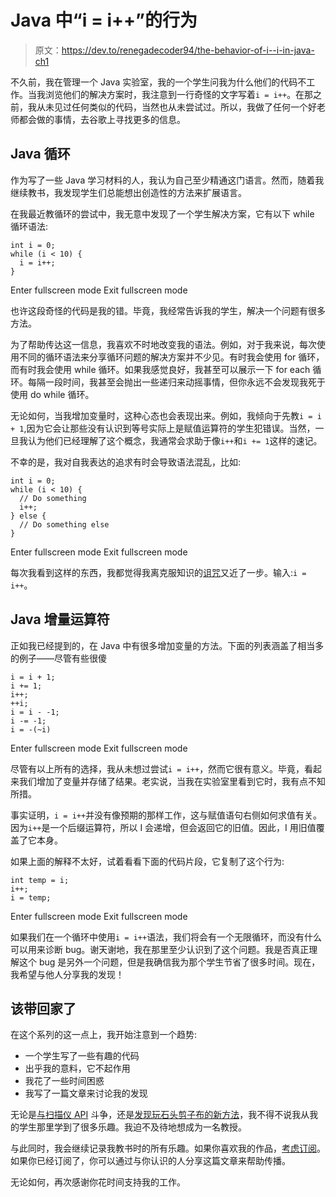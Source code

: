# Java 中“i = i++”的行为

> 原文：<https://dev.to/renegadecoder94/the-behavior-of-i--i-in-java-ch1>

不久前，我在管理一个 Java 实验室，我的一个学生问我为什么他们的代码不工作。当我浏览他们的解决方案时，我注意到一行奇怪的文字写着`i = i++`。在那之前，我从未见过任何类似的代码，当然也从未尝试过。所以，我做了任何一个好老师都会做的事情，去谷歌上寻找更多的信息。

## Java 循环

作为写了一些 Java 学习材料的人，我认为自己至少精通这门语言。然而，随着我继续教书，我发现学生们总能想出创造性的方法来扩展语言。

在我最近教循环的尝试中，我无意中发现了一个学生解决方案，它有以下 while 循环语法:

```
int i = 0;
while (i < 10) {
  i = i++;
} 
```

Enter fullscreen mode Exit fullscreen mode

也许这段奇怪的代码是我的错。毕竟，我经常告诉我的学生，解决一个问题有很多方法。

为了帮助传达这一信息，我喜欢不时地改变我的语法。例如，对于我来说，每次使用不同的循环语法来分享循环问题的解决方案并不少见。有时我会使用 for 循环，而有时我会使用 while 循环。如果我感觉良好，我甚至可以展示一下 for each 循环。每隔一段时间，我甚至会抛出一些递归来动摇事情，但你永远不会发现我死于使用 do while 循环。

无论如何，当我增加变量时，这种心态也会表现出来。例如，我倾向于先教`i = i + 1`,因为它会让那些没有认识到等号实际上是赋值运算符的学生犯错误。当然，一旦我认为他们已经理解了这个概念，我通常会求助于像`i++`和`i += 1`这样的速记。

不幸的是，我对自我表达的追求有时会导致语法混乱，比如:

```
int i = 0;
while (i < 10) {
  // Do something
  i++;
} else {
  // Do something else
} 
```

Enter fullscreen mode Exit fullscreen mode

每次我看到这样的东西，我都觉得我离克服知识的[诅咒](https://therenegadecoder.com/blog/the-curse-of-knowledge/)又近了一步。输入:`i = i++`。

## Java 增量运算符

正如我已经提到的，在 Java 中有很多增加变量的方法。下面的列表涵盖了相当多的例子——尽管有些很傻

```
i = i + 1;
i += 1;
i++;
++i;
i = i - -1;
i -= -1;
i = -(~i) 
```

Enter fullscreen mode Exit fullscreen mode

尽管有以上所有的选择，我从未想过尝试`i = i++`，然而它很有意义。毕竟，看起来我们增加了变量并存储了结果。老实说，当我在实验室里看到它时，我有点不知所措。

事实证明，`i = i++`并没有像预期的那样工作，这与赋值语句右侧如何求值有关。因为`i++`是一个后缀运算符，所以 I 会递增，但会返回它的旧值。因此，I 用旧值覆盖了它本身。

如果上面的解释不太好，试着看看下面的代码片段，它复制了这个行为:

```
int temp = i;
i++;
i = temp; 
```

Enter fullscreen mode Exit fullscreen mode

如果我们在一个循环中使用`i = i++`语法，我们将会有一个无限循环，而没有什么可以用来诊断 bug。谢天谢地，我在那里至少认识到了这个问题。我是否真正理解这个 bug 是另外一个问题，但是我确信我为那个学生节省了很多时间。现在，我希望与他人分享我的发现！

## 该带回家了

在这个系列的这一点上，我开始注意到一个趋势:

*   一个学生写了一些有趣的代码
*   出乎我的意料，它不起作用
*   我花了一些时间困惑
*   我写了一篇文章来讨论我的发现

无论是[与扫描仪 API](https://therenegadecoder.com/code/be-careful-with-scanner-methods-in-java/) 斗争，还是[发现玩石头剪子布的新方法](https://therenegadecoder.com/code/rock-paper-scissors-using-modular-arithmetic/)，我不得不说我从我的学生那里学到了很多乐趣。我迫不及待地想成为一名教授。

与此同时，我会继续记录我教书时的所有乐趣。如果你喜欢我的作品，[考虑订阅](https://therenegadecoder.com/members/)。如果你已经订阅了，你可以通过与你认识的人分享这篇文章来帮助传播。

无论如何，再次感谢你花时间支持我的工作。